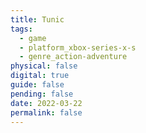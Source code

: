 ```yaml
---
title: Tunic
tags:
  - game
  - platform_xbox-series-x-s
  - genre_action-adventure
physical: false
digital: true
guide: false
pending: false
date: 2022-03-22
permalink: false
---
```

